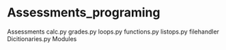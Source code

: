 # Assessments_programing
Assessments
calc.py
grades.py
loops.py
functions.py
listops.py
filehandler
Dicitionaries.py
Modules


